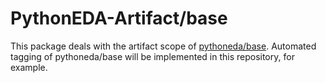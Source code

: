 # PythonEDA-Artifact/base

This package deals with the artifact scope of [pythoneda/base](https://github.com/pythoneda/base "pythoneda/base").
Automated tagging of pythoneda/base will be implemented in this repository, for example. 
